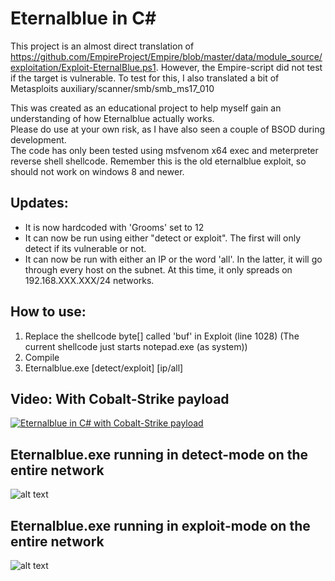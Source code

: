 # Eternalblue in C# 

This project is an almost direct translation of https://github.com/EmpireProject/Empire/blob/master/data/module_source/exploitation/Exploit-EternalBlue.ps1. However, the Empire-script did not test if the target is vulnerable. To test for this, I also translated a bit of Metasploits auxiliary/scanner/smb/smb_ms17_010

This was created as an educational project to help myself gain an understanding of how Eternalblue actually works.  
Please do use at your own risk, as I have also seen a couple of BSOD during development.  
The code has only been tested using msfvenom x64 exec and meterpreter reverse shell shellcode. 
Remember this is the old eternalblue exploit, so should not work on windows 8 and newer. 

## Updates: 
* It is now hardcoded with 'Grooms' set to 12
* It can now be run using either "detect or exploit". The first will only detect if its vulnerable or not. 
* It can now be run with either an IP or the word 'all'. In the latter, it will go through every host on the subnet. At this time, it only spreads on 192.168.XXX.XXX/24 networks. 

## How to use: 
1) Replace the shellcode byte[] called 'buf' in Exploit (line 1028) (The current shellcode just starts notepad.exe (as system))
2) Compile
3) Eternalblue.exe [detect/exploit] [ip/all]

## Video: With Cobalt-Strike payload
[![Eternalblue in C# with Cobalt-Strike payload](https://img.youtube.com/vi/xHt2rgiU4e4/0.jpg)](https://youtu.be/xHt2rgiU4e4)

## Eternalblue.exe running in detect-mode on the entire network
![alt text](https://github.com/povlteksttv/Eternalblue/blob/master/img/detect1.png?raw=true)

## Eternalblue.exe running in exploit-mode on the entire network
![alt text](https://github.com/povlteksttv/Eternalblue/blob/master/img/exploit1.png?raw=true)
